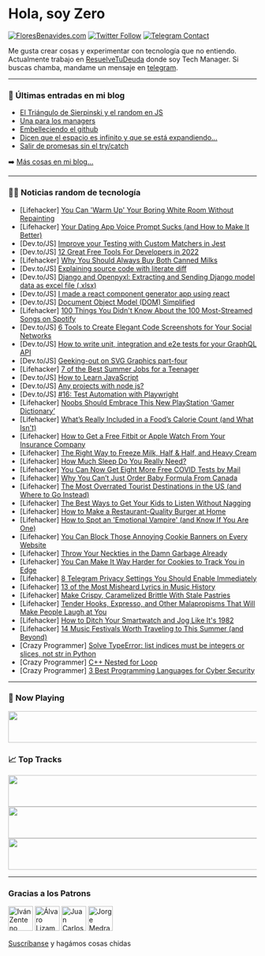 # Hola, soy Zero

[![FloresBenavides.com](https://img.shields.io/website?down_message=oops&label=MiBlog&style=for-the-badge&up_message=online&url=https%3A%2F%2Ffloresbenavides.com)](https://floresbenavides.com) [![Twitter Follow](https://img.shields.io/twitter/follow/ZeroDragon?color=%231DA1F2&label=Follow&logo=twitter&logoColor=ffffff&style=for-the-badge)](https://twitter.com/zerodragon) [![Telegram Contact](https://img.shields.io/badge/escr%C3%ADbeme-ZeroDragon-%2326A5E4?style=for-the-badge&logo=telegram)](https://t.me/zerodragon)

Me gusta crear cosas y experimentar con tecnología que no entiendo.
Actualmente trabajo en [ResuelveTuDeuda](http://github.com/resuelve) donde soy Tech Manager.
Si buscas chamba, mandame un mensaje en [telegram](https://t.me/zerodragon).

---

### 📕 Últimas entradas en mi blog
<!-- BLOG-POST-LIST:START -->
- [El Triángulo de Sierpinski y el random en JS](https://floresbenavides.com/el-triangulo-de-sierpinski-y-el-random-en-js/)
- [Una para los managers](https://floresbenavides.com/una-para-los-managers/)
- [Embelleciendo el github](https://floresbenavides.com/embelleciendo-el-github/)
- [Dicen que el espacio es infinito y que se está expandiendo…](https://floresbenavides.com/dicen-que-el-espacio-es-infinito-y-que-se-esta-expandiendo/)
- [Salir de promesas sin el try/catch](https://floresbenavides.com/salir-de-promesas-sin-el-try-catch/)
<!-- BLOG-POST-LIST:END -->

➡️ [Más cosas en mi blog...](https://floresbenavides.com)

---

### 👨‍💻 Noticias random de tecnología
<!-- TECH-POSTS:START -->
- [Lifehacker] [You Can &#39;Warm Up&#39; Your Boring White Room Without Repainting](https://lifehacker.com/you-can-warm-up-your-boring-white-room-without-repainti-1848937908)
- [Lifehacker] [Your Dating App Voice Prompt Sucks &lpar;and How to Make It Better&rpar;](https://lifehacker.com/your-dating-app-voice-prompt-sucks-and-how-to-make-it-1848939137)
- [Dev.to/JS] [Improve your Testing with Custom Matchers in Jest](https://dev.to/zirkelc/improve-your-testing-with-custom-matchers-in-jest-2ibm)
- [Dev.to/JS] [12 Great Free Tools For Developers in 2022](https://dev.to/getscreen/12-great-free-tools-for-developers-in-2022-3809)
- [Lifehacker] [Why You Should Always Buy Both Canned Milks](https://lifehacker.com/why-you-should-always-buy-both-canned-milks-1848938774)
- [Dev.to/JS] [Explaining source code with literate diff](https://dev.to/abagames/explaining-source-code-with-literate-diff-319j)
- [Dev.to/JS] [Django and Openpyxl: Extracting and Sending Django model data as excel file &lpar;.xlsx&rpar;](https://dev.to/sirneij/django-and-openpyxl-extracting-and-sending-django-model-data-as-excel-file-xlsx-ll3)
- [Dev.to/JS] [I made a react component generator app using react](https://dev.to/ariannargesi/i-made-a-react-component-generator-app-with-react-3nd2)
- [Dev.to/JS] [Document Object Model &lpar;DOM&rpar; Simplified](https://dev.to/jovickcoder/document-object-model-dom-simplified-15gj)
- [Lifehacker] [100 Things You Didn&#39;t Know About the 100 Most-Streamed Songs on Spotify](https://lifehacker.com/100-things-you-didnt-know-about-the-100-most-streamed-s-1848908623)
- [Dev.to/JS] [6 Tools to Create Elegant Code Screenshots for Your Social Networks](https://dev.to/flycode/6-tools-to-create-elegant-code-screenshots-for-your-social-networks-340l)
- [Dev.to/JS] [How to write unit, integration and e2e tests for your GraphQL API](https://dev.to/achrafash/how-to-write-unit-integration-and-e2e-tests-for-your-graphql-api-2n4k)
- [Dev.to/JS] [Geeking-out on SVG Graphics part-four](https://dev.to/tracygjg/geeking-out-on-svg-graphics-part-four-53gh)
- [Lifehacker] [7 of the Best Summer Jobs for a Teenager](https://lifehacker.com/7-of-the-best-summer-jobs-for-a-teenager-1848939253)
- [Dev.to/JS] [How to Learn JavaScript](https://dev.to/jemimaabu/how-to-learn-javascript-4g9a)
- [Dev.to/JS] [Any projects with node js?](https://dev.to/shresthadev403/any-projects-with-node-js-5g0f)
- [Dev.to/JS] [#16: Test Automation with Playwright](https://dev.to/azure/16-test-automation-with-playwright-odk)
- [Lifehacker] [Noobs Should Embrace This New PlayStation ‘Gamer Dictionary’](https://lifehacker.com/noobs-should-embrace-this-new-playstation-gamer-dictio-1848938731)
- [Lifehacker] [What’s Really Included in a Food’s Calorie Count &lpar;and What Isn&#39;t&rpar;](https://lifehacker.com/what-s-really-included-in-a-food-s-calorie-count-and-w-1848938626)
- [Lifehacker] [How to Get a Free Fitbit or Apple Watch From Your Insurance Company](https://lifehacker.com/how-to-get-a-free-fitbit-or-apple-watch-from-your-insur-1848937750)
- [Lifehacker] [The Right Way to Freeze Milk, Half &amp; Half, and Heavy Cream](https://lifehacker.com/the-right-way-to-freeze-milk-half-half-and-heavy-cr-1848938121)
- [Lifehacker] [How Much Sleep Do You Really Need?](https://lifehacker.com/how-much-sleep-do-you-really-need-1848933245)
- [Lifehacker] [You Can Now Get Eight More Free COVID Tests by Mail](https://lifehacker.com/you-can-now-get-eight-more-free-covid-tests-by-mail-1848937728)
- [Lifehacker] [Why You Can’t Just Order Baby Formula From Canada](https://lifehacker.com/why-you-can-t-just-order-baby-formula-from-canada-1848938040)
- [Lifehacker] [The Most Overrated Tourist Destinations in the US &lpar;and Where to Go Instead&rpar;](https://lifehacker.com/the-most-overrated-tourist-destinations-in-the-us-and-1848937679)
- [Lifehacker] [The Best Ways to Get Your Kids to Listen Without Nagging](https://lifehacker.com/the-best-ways-to-get-your-kids-to-listen-without-naggin-1848917787)
- [Lifehacker] [How to Make a Restaurant-Quality Burger at Home](https://lifehacker.com/how-to-make-a-restaurant-quality-burger-at-home-1848937093)
- [Lifehacker] [How to Spot an &#39;Emotional Vampire&#39; &lpar;and Know If You Are One&rpar;](https://lifehacker.com/how-to-spot-an-emotional-vampire-and-know-if-you-are-o-1848935096)
- [Lifehacker] [You Can Block Those Annoying Cookie Banners on Every Website](https://lifehacker.com/you-can-block-those-annoying-cookie-banners-on-every-we-1848936142)
- [Lifehacker] [Throw Your Neckties in the Damn Garbage Already](https://lifehacker.com/throw-your-neckties-in-the-damn-garbage-already-1848936151)
- [Lifehacker] [You Can Make It Way Harder for Cookies to Track You in Edge](https://lifehacker.com/you-can-make-it-way-harder-for-cookies-to-track-you-in-1848925898)
- [Lifehacker] [8 Telegram Privacy Settings You Should Enable Immediately](https://lifehacker.com/8-telegram-privacy-settings-you-should-enable-immediate-1848931353)
- [Lifehacker] [13 of the Most Misheard Lyrics in Music History](https://lifehacker.com/13-of-the-most-misheard-lyrics-in-music-history-1848931396)
- [Lifehacker] [Make Crispy, Caramelized Brittle With Stale Pastries](https://lifehacker.com/make-crispy-caramelized-brittle-with-stale-pastries-1848933809)
- [Lifehacker] [Tender Hooks, Expresso, and Other Malapropisms That Will Make People Laugh at You](https://lifehacker.com/tender-hooks-expresso-and-other-malapropisms-that-wil-1848931843)
- [Lifehacker] [How to Ditch Your Smartwatch and Jog Like It&#39;s 1982](https://lifehacker.com/how-to-ditch-your-smartwatch-and-jog-like-its-1982-1848933522)
- [Lifehacker] [14 Music Festivals Worth Traveling to This Summer &lpar;and Beyond&rpar;](https://lifehacker.com/14-music-festivals-worth-traveling-to-this-summer-and-1848933022)
- [Crazy Programmer] [Solve TypeError: list indices must be integers or slices, not str in Python](https://www.thecrazyprogrammer.com/2022/05/list-indices-must-be-integers-or-slices-not-str.html)
- [Crazy Programmer] [C++ Nested for Loop](https://www.thecrazyprogrammer.com/2022/05/c-nested-for-loop.html)
- [Crazy Programmer] [3 Best Programming Languages for Cyber Security](https://www.thecrazyprogrammer.com/2022/04/programming-languages-for-cyber-security.html)<!-- TECH-POSTS:END -->

---

### 🎵 Now Playing
<a href="https://spotify-now-playing-dun.vercel.app/now-playing?open"><img src="https://spotify-now-playing-dun.vercel.app/now-playing" width="540" height="64"></a>

### 📈 Top Tracks
<a href="https://spotify-now-playing-dun.vercel.app/top-tracks?i=1&open"><img src="https://spotify-now-playing-dun.vercel.app/top-tracks?i=1" width="540" height="64"></a>
<a href="https://spotify-now-playing-dun.vercel.app/top-tracks?i=2&open"><img src="https://spotify-now-playing-dun.vercel.app/top-tracks?i=2" width="540" height="64"></a>
<a href="https://spotify-now-playing-dun.vercel.app/top-tracks?i=3&open"><img src="https://spotify-now-playing-dun.vercel.app/top-tracks?i=3" width="540" height="64"></a>

---

### Gracias a los Patrons
[<img src="https://avatars.githubusercontent.com/u/243380?v=4" alt="Iván Zenteno" width="50px">](https://github.com/k001) [<img src="https://avatars.githubusercontent.com/u/19955639?v=4" alt="Álvaro Lizama" width="50px">](https://github.com/alvarolizama) [<img src="https://avatars.githubusercontent.com/u/2718753?v=4" alt="Juan Carlos Ruiz" width="50px">](https://github.com/JuanCrg90) [<img src="https://avatars.githubusercontent.com/u/37025?v=4" alt="Jorge Medrano" width="50px">](https://github.com/h1pp1e) 

[Suscríbanse](https://www.patreon.com/zerodragon) y hagámos cosas chidas
